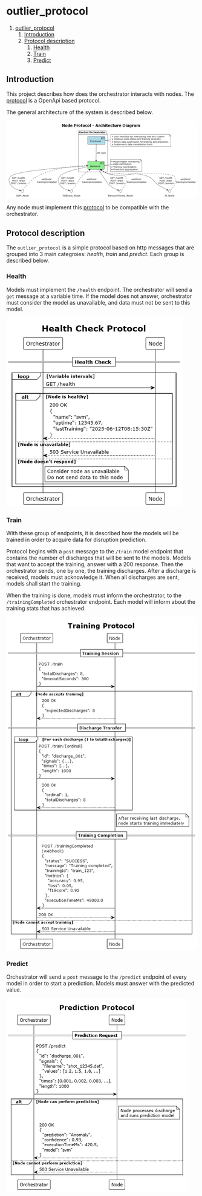 # outlier_protocol

1. [outlier\_protocol](#outlier_protocol)
   1. [Introduction](#introduction)
   2. [Protocol description](#protocol-description)
      1. [Health](#health)
      2. [Train](#train)
      3. [Predict](#predict)

## Introduction

This project describes how does the orchestrator interacts with nodes. The [protocol](protocol.yaml) is a OpenApi based protocol.

The general architecture of the system is described below.

![Architecture](imgs/sys_architecture.png)

Any node must implement this [protocol](protocol.yaml) to be compatible with the orchestrator.

## Protocol description

The `outlier_protocol` is a simple protocol based on http messages that are grouped into 3 main categroies: *health*, *train* and *predict*. Each group is described below.

### Health 

Models must implement the `/health` endpoint. The orchestrator will send a `get` message at a variable time. If the model does not answer, orchestrator must consider the model as unavailable, and data must not be sent to this model.

![Health check](imgs/health.png)

### Train 

With these group of endpoints, it is described how the models will be trained in order to acquire data for disruption prediction.

Protocol begins with a `post` message to the `/train` model endpoint that contains the number of discharges that will be sent to the models. Models that want to accept the training, answer with a 200 response. Then the orchestrator sends, one by one, the training discharges. After a discharge is received, models must acknowledge it. When all discharges are sent, models shall start the training.

When the training is done, models must inform the orchestrator, to the `/trainingCompleted` orchestrator endpoint. Each model will inform about the training stats that has achieved.

![Training protocol](imgs/train.png)

### Predict

Orchestrator will send a `post` message to the `/predict` endpoint of every model in order to start a prediction. Models must answer with the predicted value.

![Prediction protocol](imgs/prediction.png)
